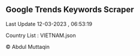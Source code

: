 

## Google Trends Keywords Scraper 
 
Last Update 12-03-2023 , 06:53:19

Country List :
VIETNAM.json



© Abdul Muttaqin 
